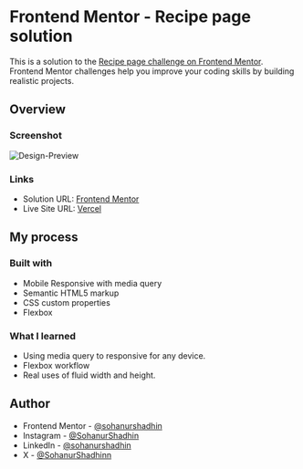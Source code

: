 # Frontend Mentor - Recipe page solution

This is a solution to the [Recipe page challenge on Frontend Mentor](https://www.frontendmentor.io/challenges/recipe-page-KiTsR8QQKm). Frontend Mentor challenges help you improve your coding skills by building realistic projects. 

## Overview

### Screenshot

![Design-Preview](./assets/preview.png)

### Links

- Solution URL: [Frontend Mentor](https://www.frontendmentor.io/solutions/recipe-page-main-css-flex-box-responsive-fluid-widthheight-n95_BxyhbH)
- Live Site URL: [Vercel](https://fm-recipe-sf.vercel.app/)

## My process

### Built with

- Mobile Responsive with media query
- Semantic HTML5 markup
- CSS custom properties
- Flexbox

### What I learned

- Using media query to responsive for any device.
- Flexbox workflow
- Real uses of fluid width and height.

## Author

- Frontend Mentor - [@sohanurshadhin](https://www.frontendmentor.io/profile/sohanurshadhin)
- Instagram - [@SohanurShadhin](https://www.instagram.com/sohanurshadhin/)
- LinkedIn - [@sohanurshadhin](https://www.linkedin.com/in/sohanurshadhin/)
- X - [@SohanurShadhinn](https://x.com/SohanurShadhinn)
